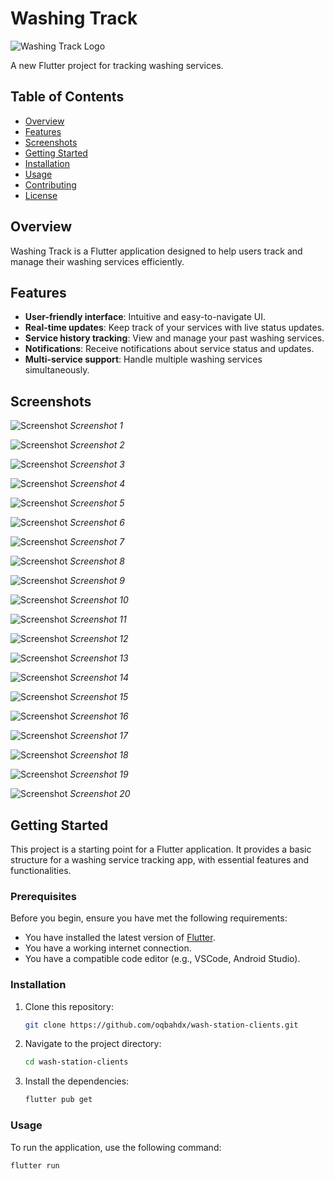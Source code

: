 # Washing Track

![Washing Track Logo](https://via.placeholder.com/150) <!-- Replace with your logo URL -->

A new Flutter project for tracking washing services.

## Table of Contents
- [Overview](#overview)
- [Features](#features)
- [Screenshots](#screenshots)
- [Getting Started](#getting-started)
- [Installation](#installation)
- [Usage](#usage)
- [Contributing](#contributing)
- [License](#license)

## Overview

Washing Track is a Flutter application designed to help users track and manage their washing services efficiently.

## Features

- **User-friendly interface**: Intuitive and easy-to-navigate UI.
- **Real-time updates**: Keep track of your services with live status updates.
- **Service history tracking**: View and manage your past washing services.
- **Notifications**: Receive notifications about service status and updates.
- **Multi-service support**: Handle multiple washing services simultaneously.

## Screenshots

![Screenshot](https://github.com/oqbahdx/wash-station-clients/assets/70256509/4cb3d384-18c6-44f2-b1e9-212c422bd969)
*Screenshot 1*

![Screenshot](https://github.com/oqbahdx/wash-station-clients/assets/70256509/ac4de3ab-270c-4e05-96f0-009a6aa5ac09)
*Screenshot 2*

![Screenshot](https://github.com/oqbahdx/wash-station-clients/assets/70256509/cfbe6efc-fba3-44b3-a904-49ee5e14800e)
*Screenshot 3*

![Screenshot](https://github.com/oqbahdx/wash-station-clients/assets/70256509/9461667c-e010-45ae-8cf2-416d77a7707b)
*Screenshot 4*

![Screenshot](https://github.com/oqbahdx/wash-station-clients/assets/70256509/7af80065-2198-4497-af4c-4bc4f7b3d67c)
*Screenshot 5*

![Screenshot](https://github.com/oqbahdx/wash-station-clients/assets/70256509/744fa2a4-d7ca-458e-8c48-2d1a620fc84a)
*Screenshot 6*

![Screenshot](https://github.com/oqbahdx/wash-station-clients/assets/70256509/0e9e937a-3c8f-41b4-ae51-d28b8e08aba5)
*Screenshot 7*

![Screenshot](https://github.com/oqbahdx/wash-station-clients/assets/70256509/186491c0-6ada-4cb5-8cb2-b790fd2389ef)
*Screenshot 8*

![Screenshot](https://github.com/oqbahdx/wash-station-clients/assets/70256509/291a9bff-b23d-4d1d-b893-e39cb49fe782)
*Screenshot 9*

![Screenshot](https://github.com/oqbahdx/wash-station-clients/assets/70256509/4c19de16-7648-4a42-a3f9-53dc35b78b16)
*Screenshot 10*

![Screenshot](https://github.com/oqbahdx/wash-station-clients/assets/70256509/e62b7fc9-0b8e-49c7-a5ff-04691dc4f1bd)
*Screenshot 11*

![Screenshot](https://github.com/oqbahdx/wash-station-clients/assets/70256509/4e93ebca-eaa8-4466-bcfd-23607e712c3d)
*Screenshot 12*

![Screenshot](https://github.com/oqbahdx/wash-station-clients/assets/70256509/000f0980-93f3-43f3-8792-28c37d478a3c)
*Screenshot 13*

![Screenshot](https://github.com/oqbahdx/wash-station-clients/assets/70256509/58f9579e-a54c-4431-8806-51e639d64e56)
*Screenshot 14*

![Screenshot](https://github.com/oqbahdx/wash-station-clients/assets/70256509/31da0407-de6f-4649-9b67-d9c8cebfd0a1)
*Screenshot 15*

![Screenshot](https://github.com/oqbahdx/wash-station-clients/assets/70256509/370992d5-00ef-4624-8d31-60e4403a2dc8)
*Screenshot 16*

![Screenshot](https://github.com/oqbahdx/wash-station-clients/assets/70256509/57225083-d9ad-4e64-85c0-aaa23dda36a9)
*Screenshot 17*

![Screenshot](https://github.com/oqbahdx/wash-station-clients/assets/70256509/14f44330-e35d-4050-986b-065832b75621)
*Screenshot 18*

![Screenshot](https://github.com/oqbahdx/wash-station-clients/assets/70256509/d65c32ce-72c9-463b-a184-865c4d2d687b)
*Screenshot 19*

![Screenshot](https://github.com/oqbahdx/wash-station-clients/assets/70256509/b1fd1b21-8f05-4ad4-9ae4-f9a5e4122b48)
*Screenshot 20*

## Getting Started

This project is a starting point for a Flutter application. It provides a basic structure for a washing service tracking app, with essential features and functionalities.

### Prerequisites

Before you begin, ensure you have met the following requirements:
- You have installed the latest version of [Flutter](https://flutter.dev/docs/get-started/install).
- You have a working internet connection.
- You have a compatible code editor (e.g., VSCode, Android Studio).

### Installation

1. Clone this repository:

    ```sh
    git clone https://github.com/oqbahdx/wash-station-clients.git
    ```

2. Navigate to the project directory:

    ```sh
    cd wash-station-clients
    ```

3. Install the dependencies:

    ```sh
    flutter pub get
    ```

### Usage

To run the application, use the following command:

```sh
flutter run
